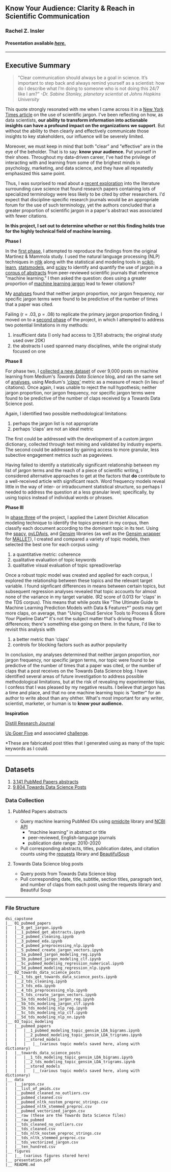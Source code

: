 ## Know Your Audience: Clarity & Reach in Scientific Communication
### Rachel Z. Insler

#### Presentation available [*here.*](http://bit.ly/dsi_capstone) 
---

## Executive Summary

> "Clear communication should always be a goal in science. It’s important to step back and always remind yourself as a scientist:
how do I describe what I’m doing to someone who is not doing this 24/7 like I am?” 
*-Dr. Sabine Stanley, planetary scientist at Johns Hopkins University*

This quote strongly resonated with me when I came across it in a [New York Times article](https://www.nytimes.com/2021/04/09/science/science-jargon-caves.html)  on the use of scientific jargon. I've been reflecting on how, as data scientists, **our ability to transform information into actionable insights can have a profound impact on the organizations we support**. But without the ability to then clearly and effectively communicate those insights to key stakeholders, our influence will be severely limited. 

Moreover, we must keep in mind that both "clear" and "effective" are in the eye of the beholder. That is to say: **know your audience.** Put yourself in their shoes. Throughout my data-driven career, I've had the privilege of interacting with and learning from some of the brighest minds in psychology, marketing, and data science, and they have all repeatedly emphasized this same point. 

Thus, I was surprised to read about a [recent exploration](https://royalsocietypublishing.org/doi/10.1098/rspb.2020.2581) into the literature surrounding cave science that found research papers containing lots of specialized terminology were less likely to be cited by other researchers. I'd expect that discipline-specific research journals would be an appropriate forum for the use of such terminology, yet the authors  concluded that a greater proportion of scientific jargon in a paper's abstract was associated with fewer citations. 

**In this project, I set out to determine whether or not this finding holds true for the highly technical field of machine learning.** 

**Phase I**

In the [first phase](https://github.com/rzi11211/dsi-capstone/tree/main/pubmed_papers), I attempted to reproduce the findings from the original Martinez & Mammola study. I used the natural language processing (NLP) techniques in [nltk](https://www.nltk.org/) along with the statistical and modeling tools in [scikit-learn](https://scikit-learn.org/stable/), [statsmodels](https://www.statsmodels.org/), and [scipy](https://www.scipy.org/) to identify and quantify the use of jargon in a [corpus of abstracts](https://github.com/rzi11211/dsi-capstone/blob/main/01_pubmed_papers/1_pubmed_get_abstracts.ipynb) from peer-reviewed scientific journals that reference "machine learning." I then asked the question: does using a greater proportion of [machine learning jargon](https://github.com/rzi11211/dsi-capstone/blob/main/01_pubmed_papers/0_get_jargon.ipynb) lead to fewer citations?

My [analyses](https://github.com/rzi11211/dsi-capstone/blob/main/01_pubmed_papers/5a_pubmed_jargon_modeling_reg.ipynb) found that neither jargon proportion, nor jargon frequency, nor specific jargon terms were found to be predictive of the number of times that a paper was cited. 

Failing (r = .03, p = .08) to replicate the primary jargon proportion finding, I moved on to a [second phase](https://github.com/rzi11211/dsi-capstone/tree/main/towards_data_science_posts) of the project, in which I attempted to address two potential limitations in my methods: 

1. insufficient data (I only had access to 3,151 abstracts; the original study used over 20K)
2. the abstracts I used spanned many disciplines, while the original study focused on one

**Phase II**

For phase two, I [collected a new dataset](https://github.com/rzi11211/dsi-capstone/blob/main/02_towards_data_science_posts/1_tds_get_towards_data_science_posts.ipynb) of over 9,000 posts on machine learning from Medium's *Towards Data Science* blog, and ran the same set of [analyses](https://github.com/rzi11211/dsi-capstone/blob/main/02_towards_data_science_posts/5a_tds_modeling_jargon_reg.ipynb), using Medium's [*'claps'*](https://medium.com/blogging-guide/how-do-claps-work-on-medium-b2897784ce6b#:~:text=Clapping%20is%20a%20way%20readers,you%20can%20earn%20per%20story) metric as a measure of reach (in lieu of citations). Once again, I was unable to reject the null hypothesis; neither jargon proportion, nor jargon frequency, nor specific jargon terms were found to be predictive of the number of claps received by a Towards Data Science post.   

Again, I identified two possible methodological limitations: 

1. perhaps the jargon list is not appropriate
2. perhaps 'claps' are not an ideal metric

The first could be addressed with the development of a custom jargon dictionary, collected through text mining and validated by industry experts. The second could be addressed by gaining access to more granular, less subective engagement metrics such as pageviews. 

Having failed to identify a statistically significant relationship between my list of jargon terms and the reach of a piece of scientific writing, I considered alternative approaches to get at the factors that **do** contribute to a well-received article with significant reach. Word frequency models reveal little in the way of inter- or intradocument statistical structure, so perhaps I needed to address the question at a less granular level; specifically, by using topics instead of individual words or phrases. 

**Phase III**

In [phase three](https://github.com/rzi11211/dsi-capstone/tree/main/03_topic_modeling) of the project, I applied the Latent Dirichlet Allocation modeling technique to identify the topics present in my corpus, then classify each document according to the dominant topic in its text. Using the [spacy](https://spacy.io/), [pyLDAvis](https://github.com/bmabey/pyLDAvis#:~:text=pyLDAvis%20is%20designed%20to%20help,an%20interactive%20web%2Dbased%20visualization.&text=Note%3A%20LDA%20stands%20for%20latent%20Dirichlet%20allocation.), and [Gensim](https://radimrehurek.com/gensim_3.8.3/) libraries (as well as the [Gensim wrapper](https://radimrehurek.com/gensim_3.8.3/models/wrappers/ldamallet.html) for [MALLET](http://mallet.cs.umass.edu/)), I created and compared a variety of topic models, then selected the best one for each corpus using: 

1. a quantitative metric: coherence
2. qualitative evaluation of topic keywords
3. qualitative visual evaluation of topic spread/overlap 

Once a robust topic model was created and applied for each corpus, I explored the relationship between these topics and the relevant target variable. I found signficant differences in means between certain topics, but subsequent regression analyses revealed that topic accounts for almost none of the variance in my target variable. (R2 score of 0.013 for 'claps' in the TDS corpus). This means that while posts like "The Ultimate Guide to Machine Learning Prediction Models with Data & Features*” posts may get more claps, on average, than "Using Cloud Service Tools to Process & Store Your Pipeline Data*” it's not the subject matter that's driving those differences; there's something else going on there. In the future, I'd like to revisit this analysis with 

1. a better metric than 'claps'
2. controls for blocking factors such as author popularity


In conclusion, my analyses determined that neither jargon proportion, nor jargon frequency, nor specific jargon terms, nor topic were found to be predictive of the number of times that a paper was cited, or the number of claps that a post receives on the Towards Data Science blog. I have identified several areas of future investigation to address possible methodological limitations, but at the risk of revealing my experimenter bias, I confess that I was pleased by my negative results. I believe that jargon has a time and place, and that no one machine learning topic is "better" for an author to write about than any ohther. What's most important for any writer, scientist, marketer, or human is to **know your audience.**

**Inspiration**

[Distill Research Journal](https://distill.pub/journal/)

[Up Goer Five](https://xkcd.com/1133/) and associated [challenge](https://splasho.com/upgoer5/). 


*These are fabricated post titles that I generated using as many of the topic keywords as I could. 

---


## Datasets

1. [3,141 PubMed Papers abstracts](https://github.com/rzi11211/dsi-capstone/tree/main/data/raw)
2. [9,804 Towards Data Science Posts](https://github.com/rzi11211/dsi-capstone/tree/main/data/raw_pubmed) 

### Data Collection

1. PubMed Papers abstracts
   - Query machine learning PubMed IDs using [pmidcite](https://github.com/dvklopfenstein/pmidcite) library and [NCBI API](https://www.ncbi.nlm.nih.gov/home/develop/api/)
     - “machine learning” in abstract or title
     - peer-reviewed, English-language journals
     - publication date range: 2010-2020
   - Pull corresponding abstracts, titles, publication dates, and citation counts using the [requests](https://docs.python-requests.org/en/master/) library and [BeautifulSoup](https://www.crummy.com/software/BeautifulSoup/bs4/doc/)


2. Towards Data Science blog posts
   - Query posts from Towards Data Science blog
   - Pull corresponding date, title, subtitle, section titles, paragraph text, and number of claps from each post using the requests library and Beautiful Soup
---

### File Structure

```
dsi_capstone 
|__ 01_pubmed_papers
|   |__0_get_jargon.ipynb
|   |__1_pubmed_get_abstracts.ipynb
|   |__2_pubmed_cleaning.ipynb
|   |__3_pubmed_eda.ipynb
|   |__4_pubmed_preprocessing_nlp.ipynb
|   |__5_pubmed_create_jargon_vectors.ipynb
|   |__5a_pubmed_jargon_modeling_reg.ipynb
|   |__5b_pubmed_jargon_modeling_clf.ipynb
|   |__5c_pubmed_modeling_regression_numerical.ipynb
|   |__5d_pubmed_modeling_regression_nlp.ipynb
|__ 02_towards_data_science_posts
|   |__1_tds_get_towards_data_science_posts.ipynb
|   |__2_tds_cleaning.ipynb
|   |__3_tds_eda.ipynb
|   |__4_tds_preprocessing_nlp.ipynb
|   |__5_tds_create_jargon_vectors.ipynb
|   |__5a_tds_modeling_jargon_reg.ipynb
|   |__5b_tds_modeling_jargon_clf.ipynb
|   |__5b_tds_modeling_nlp_reg.ipynb
|   |__5c_tds_modeling_nlp_clf.ipynb
|   |__5d_tds_modeling_nlp_nn.ipynb
|__ 03_topic_modeling
|   |__pubmed_papers
|   |   |__1_pubmed_modeling_topic_gensim_LDA_bigrams.ipynb
|   |   |__2_pubmed_modeling_topic_gensim_LDA_trigrams.ipynb
|   |   |__stored_models
|   |   |   |__(various topic models saved here, along with dictionary)
|   |__towards_data_science_posts
|   |   |__1_tds_modeling_topic_gensim_LDA_bigrams.ipynb
|   |   |__2_tds_modeling_topic_gensim_LDA_trigrams.ipynb
|   |   |__stored_models
|   |   |   |__(various topic models saved here, along with dictionary)
|__ data
|   |__jargon.csv
|   |__list_of_pmids.csv
|   |__pubmed_cleaned_no_outliers.csv
|   |__pubmed_cleaned.csv
|   |__pubmed_nltk_nostem_preproc_strings.csv
|   |__pubmed_nltk_stemmed_preproc.csv
|   |__pubmed_vectorized_jargon.csv
|   |__raw (these are the Towards Data Science files)
|   |__raw_pubmed
|   |__tds_cleaned_no_outliers.csv
|   |__tds_cleaned.csv
|   |__tds_nltk_nostem_preproc_strings.csv
|   |__tds_nltk_stemmed_preproc.csv
|   |__tds_vectorized_jargon.csv
|   |__ten_hundred.csv
|__ figures
|   |__ (various figures stored here)
|__ presentation.pdf
|__ README.md
```

